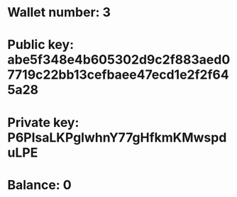 # Wallet number: 3
# Public key: abe5f348e4b605302d9c2f883aed07719c22bb13cefbaee47ecd1e2f2f645a28
# Private key: P6PIsaLKPglwhnY77gHfkmKMwspduLPE
# Balance: 0
